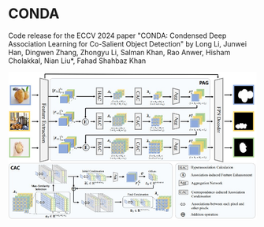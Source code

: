 # CONDA
Code release for the ECCV 2024 paper "CONDA: Condensed Deep Association Learning for Co-Salient Object Detection" by Long Li, Junwei Han, Dingwen Zhang, Zhongyu Li, Salman Khan, Rao Anwer, Hisham Cholakkal, Nian Liu*, Fahad Shahbaz Khan

![avatar](framework.jpg)
